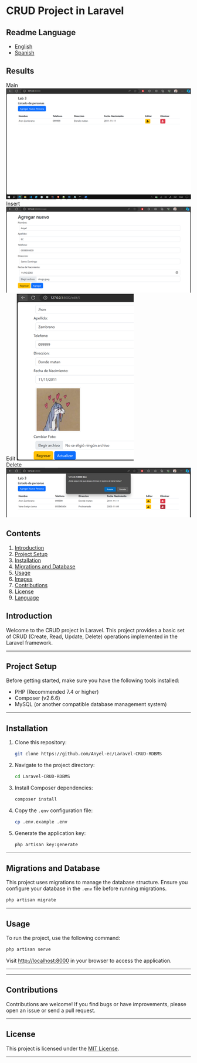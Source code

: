 # CRUD Project in Laravel
## Readme Language

- [English](README.md)
- [Spanish](README-es.md)


## Results

Main
![Ejemplo de Imagen](/doc/Captura.PNG)  
Insert
![Ejemplo de Imagen](/doc/create.PNG)  
Edit
![Ejemplo de Imagen](/doc/editar.png)  
Delete
![Ejemplo de Imagen](/doc/eliminar.png)  

## Contents

1. [Introduction](#introduction)
2. [Project Setup](#project-setup)
3. [Installation](#installation)
4. [Migrations and Database](#migrations-and-database)
5. [Usage](#usage)
6. [Images](#images)
7. [Contributions](#contributions)
8. [License](#license)
9. [Language](#language)

## Introduction

Welcome to the CRUD project in Laravel. This project provides a basic set of CRUD (Create, Read, Update, Delete) operations implemented in the Laravel framework.

---

## Project Setup

Before getting started, make sure you have the following tools installed:

- PHP (Recommended 7.4 or higher)
- Composer (v2.6.6)
- MySQL (or another compatible database management system)

---

## Installation

1. Clone this repository:

    ```bash
    git clone https://github.com/Anyel-ec/Laravel-CRUD-RDBMS
    ```

2. Navigate to the project directory:

    ```bash
    cd Laravel-CRUD-RDBMS
    ```

3. Install Composer dependencies:

    ```bash
    composer install
    ```

4. Copy the `.env` configuration file:

    ```bash
    cp .env.example .env
    ```

5. Generate the application key:

    ```bash
    php artisan key:generate
    ```

---

## Migrations and Database

This project uses migrations to manage the database structure. Ensure you configure your database in the `.env` file before running migrations.

```bash
php artisan migrate
```

---

## Usage

To run the project, use the following command:

```bash
php artisan serve
```

Visit [http://localhost:8000](http://localhost:8000) in your browser to access the application.

---


---

## Contributions

Contributions are welcome! If you find bugs or have improvements, please open an issue or send a pull request.

---

## License

This project is licensed under the [MIT License](LICENSE).

---
